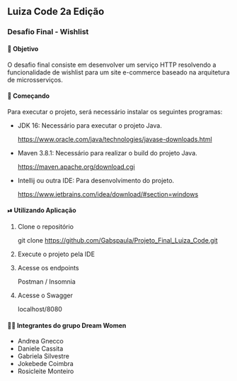 ## Luiza Code 2a Edição

### Desafio Final - Wishlist



#### 📌 Objetivo

O desafio final consiste em desenvolver um serviço HTTP resolvendo a funcionalidade de wishlist para um site e-commerce baseado na arquitetura de microsserviços.



#### 🚀 Começando

Para executar o projeto, será necessário instalar os seguintes programas:

- JDK 16: Necessário para executar o projeto Java.

  <https://www.oracle.com/java/technologies/javase-downloads.html>

- Maven 3.8.1: Necessário para realizar o build do projeto Java.

  <https://maven.apache.org/download.cgi>

- Intellij ou outra IDE: Para desenvolvimento do projeto.

  <https://www.jetbrains.com/idea/download/#section=windows>



#### ⏯ Utilizando Aplicação

1. Clone o repositório

   git clone https://github.com/Gabspaula/Projeto_Final_Luiza_Code.git

2. Execute o projeto pela IDE

3. Acesse os endpoints

   Postman / Insomnia

4. Acesse o Swagger

   localhost/8080



#### 👩‍💻 Integrantes do grupo Dream Women

- Andrea Gnecco
- Daniele Cassita
- Gabriela Silvestre
- Jokebede Coimbra
- Rosicleite Monteiro


